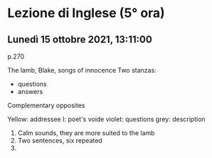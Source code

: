#  Lezione di Inglese (5° ora)
## Lunedì 15 ottobre 2021, 13:11:00

p.270

The lamb, Blake, songs of innocence
Two stanzas: 

* questions
* answers

Complementary opposites

Yellow: addressee
I: poet's voide
violet: questions
grey: description


1. Calm  sounds, they are more suited to the lamb
2. Two sentences,  six repeated
3. 
<!--stackedit_data:
eyJoaXN0b3J5IjpbMTYwMjE4NDUwOF19
-->